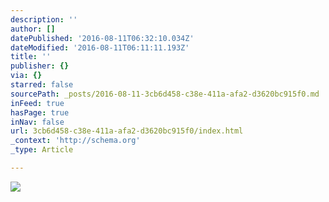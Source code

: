 ```yaml
---
description: ''
author: []
datePublished: '2016-08-11T06:32:10.034Z'
dateModified: '2016-08-11T06:11:11.193Z'
title: ''
publisher: {}
via: {}
starred: false
sourcePath: _posts/2016-08-11-3cb6d458-c38e-411a-afa2-d3620bc915f0.md
inFeed: true
hasPage: true
inNav: false
url: 3cb6d458-c38e-411a-afa2-d3620bc915f0/index.html
_context: 'http://schema.org'
_type: Article

---
```

![](https://the-grid-user-content.s3-us-west-2.amazonaws.com/cc74c664-e3d0-45af-8b7c-a2c00ac8f974.jpg)